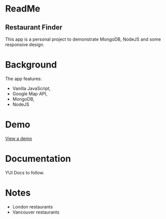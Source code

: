 # ReadMe
## Restaurant Finder

This app is a personal project to demonstrate MongoDB, NodeJS and some responsive design.

# Background
The app features:
* Vanilla JavaScript,
* Google Map API,
* MongoDB,
* NodeJS

# Demo
[View a demo](http://struan.herokuapp.com)

# Documentation
YUI Docs to follow.

# Notes
* London restaurants
* Vancouver restaurants
